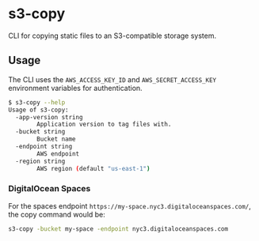# s3-copy

CLI for copying static files to an S3-compatible storage system.

## Usage

The CLI uses the `AWS_ACCESS_KEY_ID` and `AWS_SECRET_ACCESS_KEY` environment
variables for authentication.

```bash
$ s3-copy --help
Usage of s3-copy:
  -app-version string
        Application version to tag files with.
  -bucket string
        Bucket name
  -endpoint string
        AWS endpoint
  -region string
        AWS region (default "us-east-1")
```

### DigitalOcean Spaces

For the spaces endpoint `https://my-space.nyc3.digitaloceanspaces.com/`, the
copy command would be:

```bash
s3-copy -bucket my-space -endpoint nyc3.digitaloceanspaces.com
```
